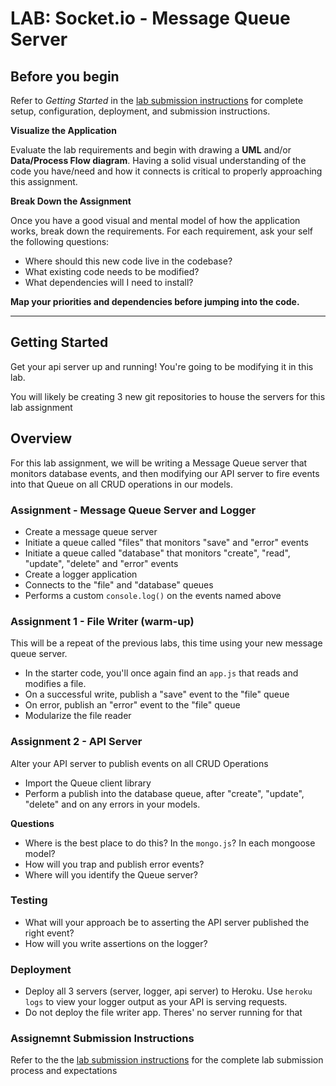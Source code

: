 # LAB: Socket.io - Message Queue Server

## Before you begin
Refer to *Getting Started*  in the [lab submission instructions](../../../reference/submission-instructions/labs/README.md) for complete setup, configuration, deployment, and submission instructions.

**Visualize the Application**

Evaluate the lab requirements and begin with drawing a **UML** and/or **Data/Process Flow diagram**.  Having a solid visual understanding of the code you have/need and how it connects is critical to properly approaching this assignment.

**Break Down the Assignment**

Once you have a good visual and mental model of how the application works, break down the requirements. For each requirement, ask your self the following questions:

* Where should this new code live in the codebase?
* What existing code needs to be modified?
* What dependencies will I need to install?

**Map your priorities and dependencies before jumping into the code.**

---

## Getting Started

Get your api server up and running!  You're going to be modifying it in this lab.

You will likely be creating 3 new git repositories to house the servers for this lab assignment

## Overview

For this lab assignment, we will be writing a Message Queue server that monitors database events, and then modifying our API server to fire events into that Queue on all CRUD operations in our models.

### Assignment - Message Queue Server and Logger

* Create a message queue server
* Initiate a queue called "files" that monitors "save" and "error" events
* Initiate a queue called "database" that monitors "create", "read", "update", "delete" and "error" events
* Create a logger application 
* Connects to the "file" and "database" queues
* Performs a custom `console.log()` on the events named above

### Assignment 1 - File Writer (warm-up)
This will be a repeat of the previous labs, this time using your new message queue server.

* In the starter code, you'll once again find an `app.js` that reads and modifies a file.
* On a successful write, publish a "save" event to the "file" queue
* On error, publish an "error" event to the "file" queue
* Modularize the file reader

### Assignment 2 - API Server
Alter your API server to publish events on all CRUD Operations

* Import the Queue client library
* Perform a publish into the database queue, after "create", "update", "delete" and on any errors in your models.

**Questions**

* Where is the best place to do this? In the `mongo.js`? In each mongoose model?
* How will you trap and publish error events?
* Where will you identify the Queue server?

### Testing
* What will your approach be to asserting the API server published the right event?
* How will you write assertions on the logger?

### Deployment
* Deploy all 3 servers (server, logger, api server) to Heroku.  Use `heroku logs` to view your logger output as your API is serving requests.
* Do not deploy the file writer app. Theres' no server running for that


### Assignemnt Submission Instructions
Refer to the the [lab submission instructions](../../../reference/submission-instructions/labs/README.md) for the complete lab submission process and expectations
